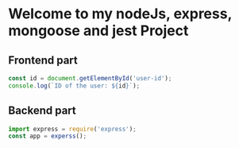 # Welcome to my nodeJs, express, mongoose and jest Project 
## Frontend part
```js
const id = document.getElementById('user-id');
console.log(`ID of the user: ${id}`);
```
## Backend part
```js
import express = require('express');
const app = experss();
```
